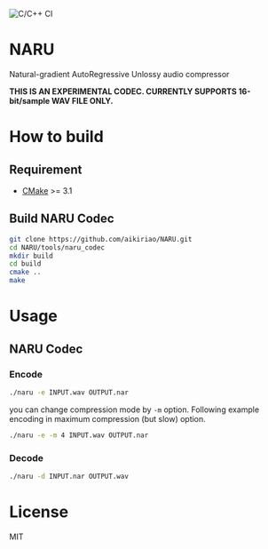 ![C/C++ CI](https://github.com/aikiriao/NARU/workflows/C/C++%20CI/badge.svg?branch=main)

# NARU

Natural-gradient AutoRegressive Unlossy audio compressor

**THIS IS AN EXPERIMENTAL CODEC. CURRENTLY SUPPORTS 16-bit/sample WAV FILE ONLY.**

# How to build

## Requirement

* [CMake](https://cmake.org) >= 3.1

## Build NARU Codec

```bash
git clone https://github.com/aikiriao/NARU.git
cd NARU/tools/naru_codec
mkdir build
cd build
cmake ..
make
```

# Usage

## NARU Codec

### Encode

```bash
./naru -e INPUT.wav OUTPUT.nar
```

you can change compression mode by `-m` option.
Following example encoding in maximum compression (but slow) option.

```bash
./naru -e -m 4 INPUT.wav OUTPUT.nar
```

### Decode

```bash
./naru -d INPUT.nar OUTPUT.wav
```

# License

MIT
